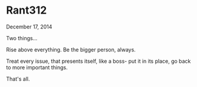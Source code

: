 # Rant312


December 17, 2014

Two things...

Rise above everything. Be the bigger person, always.

Treat every issue, that presents itself, like a boss- put it in its place, go back to more important things.

That's all.